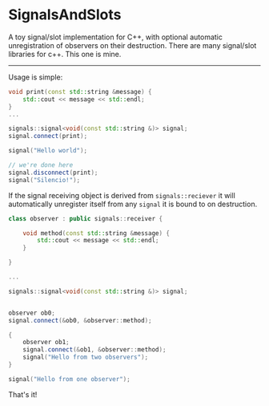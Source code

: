 # SignalsAndSlots
A toy signal/slot implementation for C++, with optional automatic unregistration of observers on their destruction. There are many signal/slot libraries for c++. This one is mine.

---

Usage is simple:


```cpp
void print(const std::string &message) {
	std::cout << message << std::endl;
}
...

signals::signal<void(const std::string &)> signal;
signal.connect(print);

signal("Hello world");

// we're done here
signal.disconnect(print);
signal("Silencio!");

```

If the signal receiving object is derived from `signals::reciever` it will automatically unregister itself from any `signal` it is bound to on destruction.

```cpp
class observer : public signals::receiver {

	void method(const std::string &message) {
		std::cout << message << std::endl;
	}

}

...

signals::signal<void(const std::string &)> signal;


observer ob0;
signal.connect(&ob0, &observer::method);

{
	observer ob1;
	signal.connect(&ob1, &observer::method);
	signal("Hello from two observers");
}

signal("Hello from one observer");

```

That's it!